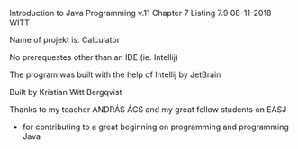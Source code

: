 Introduction to Java Programming v.11 
Chapter 7
Listing 7.9
08-11-2018
WITT

Name of projekt is: Calculator

No prerequestes other than an IDE (ie. Intellij)

The program was built with the help of Intellij by JetBrain

Built by Kristian Witt Bergqvist

Thanks to my teacher ANDRÁS ÁCS and my great fellow students on EASJ
- for contributing to a great beginning on programming and programming Java
